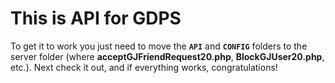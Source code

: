 # This is API for GDPS

To get it to work you just need to move the **`API`** and **`CONFIG`** folders to the server folder
(where **acceptGJFriendRequest20.php**, **BlockGJUser20.php**, etc.).
Next check it out, and if everything works, congratulations!
